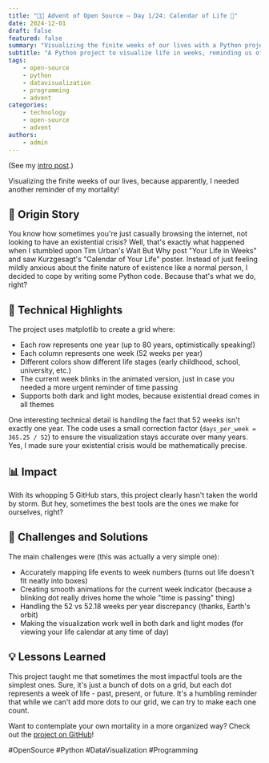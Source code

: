 ```yaml
---
title: "🎄🎁 Advent of Open Source – Day 1/24: Calendar of Life 📅"
date: 2024-12-01
draft: false
featured: false
summary: "Visualizing the finite weeks of our lives with a Python project, because who doesn't need a daily reminder of their mortality?"
subtitle: "A Python project to visualize life in weeks, reminding us of time's passage."
tags:
    - open-source
    - python
    - datavisualization
    - programming
    - advent
categories:
    - technology
    - open-source
    - advent
authors:
    - admin
---
```


(See my [intro post](https://www.linkedin.com/posts/basnijholt_advent-of-open-source-celebrating-activity-7269075513002909697-M89J).)

Visualizing the finite weeks of our lives, because apparently, I needed another reminder of my mortality!

## 📖 Origin Story
You know how sometimes you're just casually browsing the internet, not looking to have an existential crisis? Well, that's exactly what happened when I stumbled upon Tim Urban's Wait But Why post "Your Life in Weeks" and saw Kurzgesagt's "Calendar of Your Life" poster. Instead of just feeling mildly anxious about the finite nature of existence like a normal person, I decided to cope by writing some Python code. Because that's what we do, right?

## 🔧 Technical Highlights
The project uses matplotlib to create a grid where:
* Each row represents one year (up to 80 years, optimistically speaking!)
* Each column represents one week (52 weeks per year)
* Different colors show different life stages (early childhood, school, university, etc.)
* The current week blinks in the animated version, just in case you needed a more urgent reminder of time passing
* Supports both dark and light modes, because existential dread comes in all themes

One interesting technical detail is handling the fact that 52 weeks isn't exactly one year. The code uses a small correction factor (`days_per_week = 365.25 / 52`) to ensure the visualization stays accurate over many years. Yes, I made sure your existential crisis would be mathematically precise.

## 📊 Impact
With its whopping 5 GitHub stars, this project clearly hasn't taken the world by storm. But hey, sometimes the best tools are the ones we make for ourselves, right?

## 🎯 Challenges and Solutions
The main challenges were (this was actually a very simple one):
* Accurately mapping life events to week numbers (turns out life doesn't fit neatly into boxes)
* Creating smooth animations for the current week indicator (because a blinking dot really drives home the whole "time is passing" thing)
* Handling the 52 vs 52.18 weeks per year discrepancy (thanks, Earth's orbit)
* Making the visualization work well in both dark and light modes (for viewing your life calendar at any time of day)

## 💡 Lessons Learned
This project taught me that sometimes the most impactful tools are the simplest ones. Sure, it's just a bunch of dots on a grid, but each dot represents a week of life - past, present, or future. It's a humbling reminder that while we can't add more dots to our grid, we can try to make each one count.

Want to contemplate your own mortality in a more organized way? Check out the [project on GitHub](https://github.com/basnijholt/calendar-of-life)!

#OpenSource #Python #DataVisualization #Programming
